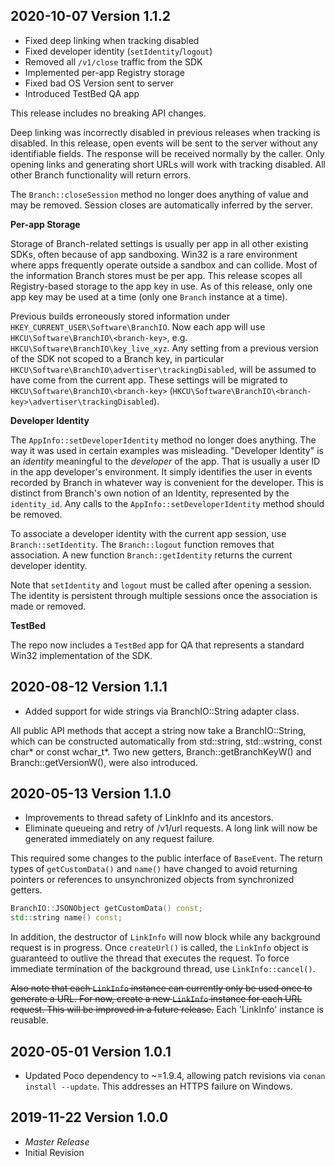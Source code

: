 ## 2020-10-07  Version 1.1.2
  * Fixed deep linking when tracking disabled
  * Fixed developer identity (`setIdentity`/`logout`)
  * Removed all `/v1/close` traffic from the SDK
  * Implemented per-app Registry storage
  * Fixed bad OS Version sent to server
  * Introduced TestBed QA app

  This release includes no breaking API changes.

  Deep linking was incorrectly disabled in previous releases when tracking is
  disabled. In this release, open events will be sent to the server without any
  identifiable fields. The response will be received normally by the caller.
  Only opening links and generating short URLs will work with tracking disabled.
  All other Branch functionality will return errors.

  The `Branch::closeSession` method no longer does anything of value and may be
  removed. Session closes are automatically inferred by the server.

  **Per-app Storage**

  Storage of Branch-related settings is usually per app in all other existing
  SDKs, often because of app sandboxing. Win32 is a rare environment where apps
  frequently operate outside a sandbox and can collide. Most of the information
  Branch stores must be per app. This release scopes all Registry-based storage
  to the app key in use. As of this release, only one app key may be used at a
  time (only one `Branch` instance at a time).

  Previous builds erroneously stored information under
  `HKEY_CURRENT_USER\Software\BranchIO`. Now each app will use
  `HKCU\Software\BranchIO\<branch-key>`, e.g.
  `HKCU\Software\BranchIO\key_live_xyz`. Any setting from a previous version of
  the SDK not scoped to a Branch key, in particular
  `HKCU\Software\BranchIO\advertiser\trackingDisabled`, will be assumed to have
  come from the current app. These settings will be migrated to
  `HKCU\Software\BranchIO\<branch-key>`
  (`HKCU\Software\BranchIO\<branch-key>\advertiser\trackingDisabled`).

  **Developer Identity**

  The `AppInfo::setDeveloperIdentity` method no longer does anything. The way
  it was used in certain examples was misleading. "Developer Identity" is an
  _identity_ meaningful to the _developer_ of the app. That is usually a user
  ID in the app developer's environment. It simply identifies the user in events
  recorded by Branch in whatever way is convenient for the developer. This is
  distinct from Branch's own notion of an Identity, represented by the
  `identity_id`. Any calls to the `AppInfo::setDeveloperIdentity` method
  should be removed.

  To associate a developer identity with the current app session, use
  `Branch::setIdentity`. The `Branch::logout` function removes that association.
  A new function `Branch::getIdentity` returns the current developer identity.

  Note that `setIdentity` and `logout` must be called after opening a session.
  The identity is persistent through multiple sessions once the association is
  made or removed.

  **TestBed**

  The repo now includes a `TestBed` app for QA that represents a standard
  Win32 implementation of the SDK.

## 2020-08-12  Version 1.1.1
  * Added support for wide strings via BranchIO::String adapter class.

  All public API methods that accept a string now take a BranchIO::String,
  which can be constructed automatically from std::string, std::wstring,
  const char\* or const wchar_t\*. Two new getters, Branch::getBranchKeyW()
  and Branch::getVersionW(), were also introduced.

## 2020-05-13  Version 1.1.0
  * Improvements to thread safety of LinkInfo and its ancestors.
  * Eliminate queueing and retry of /v1/url requests. A long link will now be
    generated immediately on any request failure.

  This required some changes to the public interface of `BaseEvent`. The return
  types of `getCustomData()` and `name()` have changed to avoid returning
  pointers or references to unsynchronized objects from synchronized getters.

  ```c++
  BranchIO::JSONObject getCustomData() const;
  std::string name() const;
  ```

  In addition, the destructor of `LinkInfo` will now block while any background
  request is in progress. Once `createUrl()` is called, the `LinkInfo` object
  is guaranteed to outlive the thread that executes the request. To force
  immediate termination of the background thread, use `LinkInfo::cancel()`.

  ~~Also note that each `LinkInfo` instance can currently only be used once to
  generate a URL. For now, create a new `LinkInfo` instance for each URL
  request. This will be improved in a future release.~~ Each 'LinkInfo' instance
  is reusable.

## 2020-05-01  Version 1.0.1
  * Updated Poco dependency to ~=1.9.4, allowing patch revisions via `conan install --update`.
    This addresses an HTTPS failure on Windows.

## 2019-11-22  Version 1.0.0
  * _*Master Release*_
  * Initial Revision
